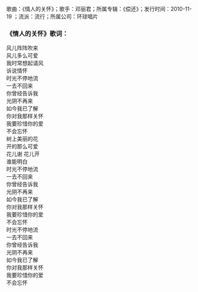 

歌曲：《情人的关怀》；歌手：邓丽君；所属专辑：《偿还》；发行时间：2010-11-19 ；流派：流行；所属公司：环球唱片

### 《情人的关怀》歌词：

风儿阵阵吹来  
风儿多么可爱  
我时常想起请风  
诉说情怀  
时光不停地流  
一去不回来  
你曾经告诉我  
光阴不再来  
如今我已了解  
你对我那样关怀  
我要珍惜你的爱  
不会忘怀  
树上美丽的花  
开的那么可爱  
花儿谢 花儿开  
谁能明白  
时光不停地流  
一去不回来  
你曾经告诉我  
光阴不再来  
如今我已了解  
你对我那样关怀  
我要珍惜你的爱  
不会忘怀  
时光不停地流  
一去不回来  
你曾经告诉我  
光阴不再来  
如今我已了解  
你对我那样关怀  
我要珍惜你的爱  
不会忘怀

